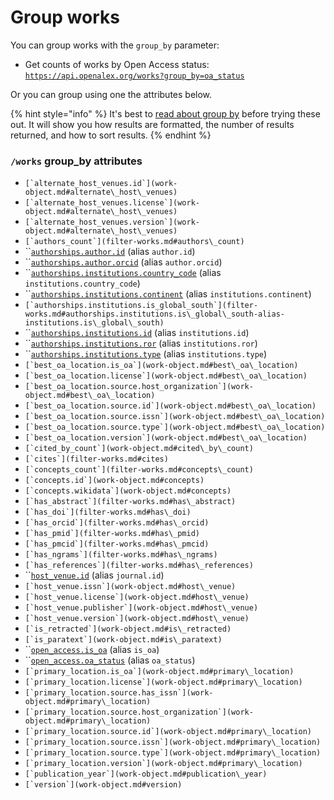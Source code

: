 # Group works

You can group works with the `group_by` parameter:

* Get counts of works by Open Access status:\
  [`https://api.openalex.org/works?group_by=oa_status`](https://api.openalex.org/works?group\_by=oa\_status)

Or you can group using one the attributes below.

{% hint style="info" %}
It's best to [read about group by](../../how-to-use-the-api/get-groups-of-entities.md) before trying these out. It will show you how results are formatted, the number of results returned, and how to sort results.
{% endhint %}

### `/works` group\_by attributes

* ``[`alternate_host_venues.id`](work-object.md#alternate\_host\_venues)``
* ``[`alternate_host_venues.license`](work-object.md#alternate\_host\_venues)``
* ``[`alternate_host_venues.version`](work-object.md#alternate\_host\_venues)``
* ``[`authors_count`](filter-works.md#authors\_count)``
* ``[`authorships.author.id`](work-object.md#author) (alias `author.id`)
* ``[`authorships.author.orcid`](work-object.md#author) (alias `author.orcid`)
* ``[`authorships.institutions.country_code`](work-object.md#institutions) (alias `institutions.country_code`)
* ``[`authorships.institutions.continent`](filter-works.md#authorships.institutions.continent-alias-institutions.continent) (alias `institutions.continent`)
* ``[`authorships.institutions.is_global_south`](filter-works.md#authorships.institutions.is\_global\_south-alias-institutions.is\_global\_south)``
* ``[`authorships.institutions.id`](work-object.md#institutions) (alias `institutions.id`)
* ``[`authorships.institutions.ror`](work-object.md#institutions) (alias `institutions.ror`)
* ``[`authorships.institutions.type`](work-object.md#institutions) (alias `institutions.type`)
* ``[`best_oa_location.is_oa`](work-object.md#best\_oa\_location)``
* ``[`best_oa_location.license`](work-object.md#best\_oa\_location)``
* ``[`best_oa_location.source.host_organization`](work-object.md#best\_oa\_location)``
* ``[`best_oa_location.source.id`](work-object.md#best\_oa\_location)``
* ``[`best_oa_location.source.issn`](work-object.md#best\_oa\_location)``
* ``[`best_oa_location.source.type`](work-object.md#best\_oa\_location)``
* ``[`best_oa_location.version`](work-object.md#best\_oa\_location)``
* ``[`cited_by_count`](work-object.md#cited\_by\_count)``
* ``[`cites`](filter-works.md#cites)``
* ``[`concepts_count`](filter-works.md#concepts\_count)``
* ``[`concepts.id`](work-object.md#concepts)``
* ``[`concepts.wikidata`](work-object.md#concepts)``
* ``[`has_abstract`](filter-works.md#has\_abstract)``
* ``[`has_doi`](filter-works.md#has\_doi)``
* ``[`has_orcid`](filter-works.md#has\_orcid)``
* ``[`has_pmid`](filter-works.md#has\_pmid)``
* ``[`has_pmcid`](filter-works.md#has\_pmcid)``
* ``[`has_ngrams`](filter-works.md#has\_ngrams)``
* ``[`has_references`](filter-works.md#has\_references)``
* ``[`host_venue.id`](work-object.md#host\_venue) (alias `journal.id`)
* ``[`host_venue.issn`](work-object.md#host\_venue)``
* ``[`host_venue.license`](work-object.md#host\_venue)``
* ``[`host_venue.publisher`](work-object.md#host\_venue)``
* ``[`host_venue.version`](work-object.md#host\_venue)``
* ``[`is_retracted`](work-object.md#is\_retracted)``
* ``[`is_paratext`](work-object.md#is\_paratext)``
* ``[`open_access.is_oa`](work-object.md#is\_oa-1) (alias `is_oa`)
* ``[`open_access.oa_status`](work-object.md#oa\_status) (alias `oa_status`)
* ``[`primary_location.is_oa`](work-object.md#primary\_location)``
* ``[`primary_location.license`](work-object.md#primary\_location)``
* ``[`primary_location.source.has_issn`](work-object.md#primary\_location)``
* ``[`primary_location.source.host_organization`](work-object.md#primary\_location)``
* ``[`primary_location.source.id`](work-object.md#primary\_location)``
* ``[`primary_location.source.issn`](work-object.md#primary\_location)``
* ``[`primary_location.source.type`](work-object.md#primary\_location)``
* ``[`primary_location.version`](work-object.md#primary\_location)``
* ``[`publication_year`](work-object.md#publication\_year)``
* ``[`version`](work-object.md#version)``
